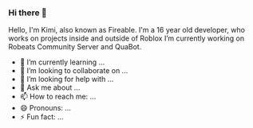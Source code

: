### Hi there 👋

Hello, I'm Kimi, also known as Fireable.
I'm a 16 year old developer, who works on projects inside and outside of Roblox
I’m currently working on Robeats Community Server and QuaBot.

- 🌱 I’m currently learning ...
- 👯 I’m looking to collaborate on ...
- 🤔 I’m looking for help with ...
- 💬 Ask me about ...
- 📫 How to reach me: ...
- 😄 Pronouns: ...
- ⚡ Fun fact: ...
